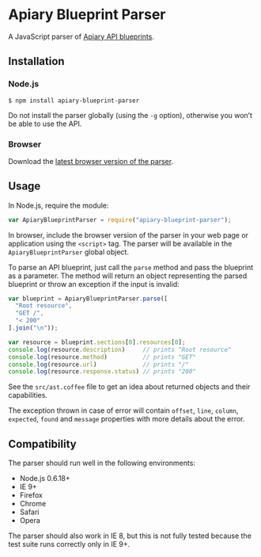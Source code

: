 Apiary Blueprint Parser
=======================

A JavaScript parser of [Apiary API blueprints](http://apiary.io/blueprint).

Installation
------------

### Node.js

    $ npm install apiary-blueprint-parser

Do not install the parser globally (using the `-g` option), otherwise you won’t be able to use the API.

### Browser

Download the [latest browser version of the parser](https://apiary-public.s3.amazonaws.com/blueprint-parser/apiary-blueprint-parser-0.4.1.js).

Usage
-----

In Node.js, require the module:

```javascript
var ApiaryBlueprintParser = require("apiary-blueprint-parser");
```

In browser, include the browser version of the parser in your web page or
application using the `<script>` tag. The parser will be available in the
`ApiaryBlueprintParser` global object.

To parse an API blueprint, just call the `parse` method and pass the blueprint
as a parameter. The method will return an object representing the parsed
blueprint or throw an exception if the input is invalid:

```javascript
var blueprint = ApiaryBlueprintParser.parse([
  "Root resource",
  "GET /",
  "< 200"
].join("\n"));

var resource = blueprint.sections[0].resources[0];
console.log(resource.description)     // prints "Root resource"
console.log(resource.method)          // prints "GET"
console.log(resource.url)             // prints "/"
console.log(resource.response.status) // prints "200"
```

See the `src/ast.coffee` file to get an idea about returned objects and their
capabilities.

The exception thrown in case of error will contain `offset`, `line`, `column`,
`expected`, `found` and `message` properties with more details about the error.

Compatibility
-------------

The parser should run well in the following environments:

  * Node.js 0.6.18+
  * IE 9+
  * Firefox
  * Chrome
  * Safari
  * Opera

The parser should also work in IE 8, but this is not fully tested because the
test suite runs correctly only in IE 9+.
